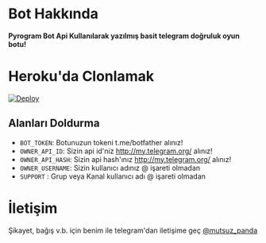 


# Bot Hakkında
**Pyrogram Bot Api Kullanılarak yazılmış basit telegram doğruluk oyun botu!**

# Heroku'da Clonlamak

[![Deploy](https://www.herokucdn.com/deploy/button.svg)](https://heroku.com/deploy?template=https://github.com/amahocam/Telagram-E-lence-Botu)

## Alanları Doldurma
* ``BOT_TOKEN``: Botunuzun tokeni t.me/botfather alınız!
* ``OWNER_API_ID``: Sizin api id'niz http://my.telegram.org/ alınız!
* ``OWNER_API_HASH``: Sizin api hash'ınız http://my.telegram.org/ alınız!
* ``OWNER_USERNAME``: Sizin kullanıcı adınız @ işareti olmadan
* ``SUPPORT`` : Grup veya Kanal kullanıcı adı @ işareti olmadan



# İletişim
Şikayet, bağış v.b. için benim ile telegram'dan iletişime geç [@mutsuz_panda](https://t.me/mutsuz_panda)


